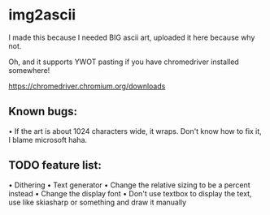 # img2ascii

I made this because I needed BIG ascii art, uploaded it here because why not.

Oh, and it supports YWOT pasting if you have chromedriver installed somewhere!

https://chromedriver.chromium.org/downloads


## Known bugs:
• If the art is about 1024 characters wide, it wraps. Don't know how to fix it, I blame microsoft haha.

## TODO feature list:
• Dithering
• Text generator
• Change the relative sizing to be a percent instead
• Change the display font
• Don't use textbox to display the text, use like skiasharp or something and draw it manually
